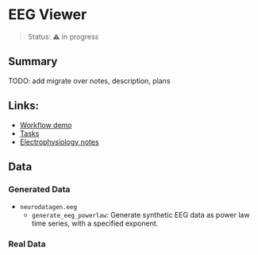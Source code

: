 # EEG Viewer

> Status: :warning: in progress

## Summary
TODO: add migrate over notes, description, plans
## Links:
- [Workflow demo](./demo_eeg-viewer.ipynb)
- [Tasks](https://github.com/orgs/holoviz-topics/projects/1/views/1?filterQuery=neuro-labels%3A%22*eeg-viewer*%22)
- [Electrophysiology notes](https://github.com/holoviz-topics/neuro/wiki/Electrophysiology-notes)

## Data

### Generated Data
- `neurodatagen.eeg`
  - `generate_eeg_powerlaw`: Generate synthetic EEG data as power law time series, with a specified exponent.

### Real Data
